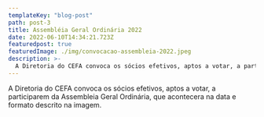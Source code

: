 ```yaml
---
templateKey: "blog-post"
path: post-3
title: Assembléia Geral Ordinária 2022
date: 2022-06-10T14:34:21.723Z
featuredpost: true
featuredImage: ./img/convocacao-assembleia-2022.jpeg
description: >-
  A Diretoria do CEFA convoca os sócios efetivos, aptos a votar, a participarem da Assembleia Geral Ordinária, que acontecera na data e formato  descrito na imagem.
---
```


A Diretoria do CEFA convoca os sócios efetivos, aptos a votar, a participarem da Assembleia Geral Ordinária, que acontecera na data e formato descrito na imagem.
